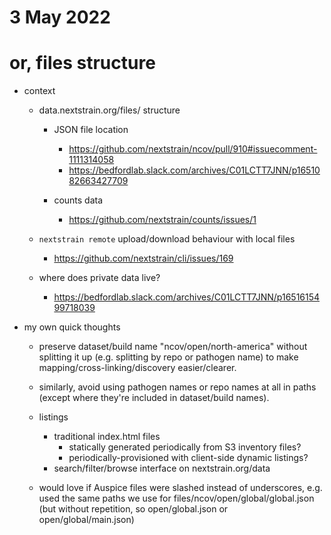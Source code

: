 # 3 May 2022
# or, files structure

- context
  - data.nextstrain.org/files/ structure
    - JSON file location
      - https://github.com/nextstrain/ncov/pull/910#issuecomment-1111314058
      - https://bedfordlab.slack.com/archives/C01LCTT7JNN/p1651082663427709

    - counts data
      - https://github.com/nextstrain/counts/issues/1

  - `nextstrain remote` upload/download behaviour with local files
    - https://github.com/nextstrain/cli/issues/169

  - where does private data live?
    - https://bedfordlab.slack.com/archives/C01LCTT7JNN/p1651615499718039

- my own quick thoughts
  - preserve dataset/build name "ncov/open/north-america" without splitting it
    up (e.g. splitting by repo or pathogen name) to make
    mapping/cross-linking/discovery easier/clearer.

  - similarly, avoid using pathogen names or repo names at all in paths (except
    where they're included in dataset/build names).

  - listings
    - traditional index.html files
      - statically generated periodically from S3 inventory files?
      - periodically-provisioned with client-side dynamic listings?
    - search/filter/browse interface on nextstrain.org/data

  - would love if Auspice files were slashed instead of underscores, e.g. used
    the same paths we use for files/ncov/open/global/global.json (but without
    repetition, so open/global.json or open/global/main.json)
